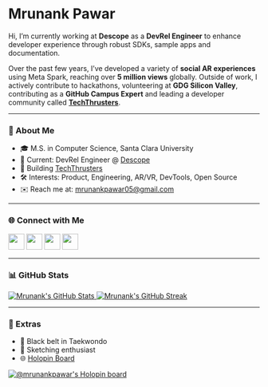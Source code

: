 # Mrunank Pawar

Hi, I’m currently working at **Descope** as a **DevRel Engineer** to enhance developer experience through robust SDKs, sample apps and documentation.

Over the past few years, I’ve developed a variety of **social AR experiences** using Meta Spark, reaching over **5 million views** globally. Outside of work, I actively contribute to hackathons, volunteering at **GDG Silicon Valley**, contributing as a **GitHub Campus Expert** and leading a developer community called **[TechThrusters](http://techthrusters.org)**.

---

### 📍 About Me

- 🎓 M.S. in Computer Science, Santa Clara University
- 💼 Current: DevRel Engineer @ [Descope](https://descope.com)  
- 🚀 Building [TechThrusters](http://techthrusters.org)  
- 🛠️ Interests: Product, Engineering, AR/VR, DevTools, Open Source  
- ✉️ Reach me at: [mrunankpawar05@gmail.com](mailto:mrunankpawar05@gmail.com)

---

### 🌐 Connect with Me

<p align="left">
  <a href="https://github.com/mrunankpawar"><img src="https://raw.githubusercontent.com/danielcranney/readme-generator/main/public/icons/socials/github.svg" width="32" height="32" /></a>
  <a href="https://www.linkedin.com/in/mrunankpawar"><img src="https://raw.githubusercontent.com/danielcranney/readme-generator/main/public/icons/socials/linkedin.svg" width="32" height="32" /></a>
  <a href="https://www.instagram.com/mrunank_pawar"><img src="https://raw.githubusercontent.com/danielcranney/readme-generator/main/public/icons/socials/instagram.svg" width="32" height="32" /></a>
  <a href="https://twitter.com/MrunankPawar"><img src="https://raw.githubusercontent.com/danielcranney/readme-generator/main/public/icons/socials/twitter.svg" width="32" height="32" /></a>
</p>

---

### 📊 GitHub Stats

<a href="https://github.com/mrunankpawar">
  <img src="https://github-readme-stats.vercel.app/api?username=mrunankpawar&show_icons=true&count_private=true&theme=github_dark&hide_border=true" alt="Mrunank's GitHub Stats" />
</a>

<a href="https://github.com/mrunankpawar">
  <img src="https://github-readme-streak-stats.herokuapp.com/?user=mrunankpawar&theme=github-dark&hide_border=true" alt="Mrunank's GitHub Streak" />
</a>

---

### 🏅 Extras

- 🥋 Black belt in Taekwondo  
- 🎨 Sketching enthusiast  
- 🌐 [Holopin Board](https://holopin.io/@mrunankpawar)

[![@mrunankpawar's Holopin board](https://holopin.me/mrunankpawar)](https://holopin.io/@mrunankpawar)

